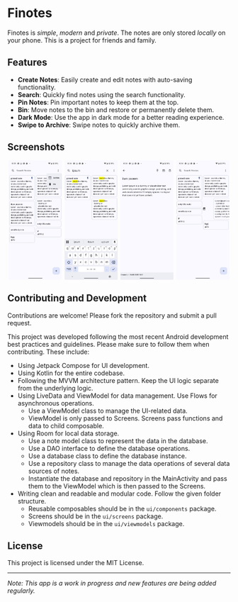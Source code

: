 # Finotes

Finotes is *simple*, *modern* and *private*.
The notes are only stored *locally* on your phone.
This is a project for friends and family.


## Features

- **Create Notes**: Easily create and edit notes with auto-saving functionality.
- **Search**: Quickly find notes using the search functionality.
- **Pin Notes**: Pin important notes to keep them at the top.
- **Bin**: Move notes to the bin and restore or permanently delete them.
- **Dark Mode**: Use the app in dark mode for a better reading experience.
- **Swipe to Archive**: Swipe notes to quickly archive them.


## Screenshots

<div style="display:flex; flex-wrap:wrap; justify-content:space-around">
    <img src="screenshots/Home_Screen.png" style="width:24%" alt="Home Screen">
    <img src="screenshots/Search_Screen.png" style="width:24%" alt="Search Screen">
    <img src="screenshots/Note_Screen.png" style="width:24%" alt="Note Screen">
    <img src="screenshots/Swipe_to_Archive.png" style="width:24%" alt="Swipe to Archive">
</div>


## Contributing and Development

Contributions are welcome! Please fork the repository and submit a pull request.

This project was developed following the most recent Android development best practices and guidelines. Please make sure to follow them when contributing.
These include:
- Using Jetpack Compose for UI development.
- Using Kotlin for the entire codebase.
- Following the MVVM architecture pattern. Keep the UI logic separate from the underlying logic.
- Using LiveData and ViewModel for data management. Use Flows for asynchronous operations.
    - Use a ViewModel class to manage the UI-related data.
    - ViewModel is only passed to Screens. Screens pass functions and data to child composable.
- Using Room for local data storage.
    - Use a note model class to represent the data in the database.
    - Use a DAO interface to define the database operations.
    - Use a database class to define the database instance.
    - Use a repository class to manage the data operations of several data sources of notes.
    - Instantiate the database and repository in the MainActivity and pass them to the ViewModel which is then passed to the Screens.
- Writing clean and readable and modular code. Follow the given folder structure.
    - Reusable composables should be in the `ui/components` package.
    - Screens should be in the `ui/screens` package.
    - Viewmodels should be in the `ui/viewmodels` package.


## License

This project is licensed under the MIT License.

---

*Note: This app is a work in progress and new features are being added regularly.*